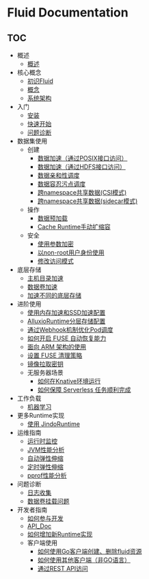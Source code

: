 # Fluid Documentation

<!-- markdownlint-disable MD007 -->
<!-- markdownlint-disable MD032 -->

## TOC

+ 概述
  - [概述](userguide/overview.md)
+ 核心概念
  - [初识Fluid](core-concepts/introduction.md)
  - [概念](core-concepts/concepts.md)
  - [系统架构](core-concepts/architecture.md)
+ 入门
  - [安装](userguide/install.md)
  - [快速开始](userguide/get_started.md)
  - [问题诊断](userguide/troubleshooting.md)
+ 数据集使用
  + 创建
    - [数据加速（通过POSIX接口访问）](samples/accelerate_data_accessing.md)
    - [数据加速（通过HDFS接口访问）](samples/accelerate_data_accessing_by_hdfs.md)
    - [数据亲和性调度](samples/data_co_locality.md)
    - [数据容忍污点调度](samples/data_toleration.md)
    - [跨namespace共享数据(CSI模式)](samples/dataset_across_namespace_with_csi.md)
    - [跨namespace共享数据(sidecar模式)](samples/dataset_across_namespace_with_sidecar.md)
  + 操作
    - [数据预加载](samples/data_warmup.md)
    - [Cache Runtime手动扩缩容](samples/dataset_scaling.md)
  + 安全
    - [使用参数加密](samples/use_encryptoptions.md)
    - [以non-root用户身份使用](samples/nonroot_access.md)
    - [修改访问模式](samples/data_accessmodes.md)
+ 底层存储
  - [主机目录加速](samples/hostpath.md)
  - [数据卷加速](samples/accelerate_pvc.md)
  - [加速不同的底层存储](samples/accelerate_different_storage.md)
+ 进阶使用
  - [使用内存加速和SSD加速配置](samples/accelerate_data_by_mem_or_ssd.md)
  - [AlluxioRuntime分层存储配置](samples/tieredstore_config.md)
  - [通过Webhook机制优化Pod调度](operation/pod_schedule_optimization.md)
  - [如何开启 FUSE 自动恢复能力](samples/fuse_recover.md)
  - [面向 ARM 架构的使用](samples/arm64.md)
  - [设置 FUSE 清理策略](samples/fuse_clean_policy.md)
  - [镜像拉取密钥](samples/image_pull_secrets.md)
  + 无服务器场景
    - [如何在Knative环境运行](samples/knative.md)
    - [如何保障 Serverless 任务顺利完成](samples/application_controller.md)
+ 工作负载
  - [机器学习](samples/machinelearning.md)
+ 更多Runtime实现
  - [使用 JindoRuntime](https://github.com/aliyun/alibabacloud-jindodata/blob/master/docs/user/3.x/jindo_fluid/jindo_fluid_overview.md)
+ 运维指南
  - [运行时监控](operation/monitoring.md)
  - [JVM性能分析](dev/profiling.md)
  - [自动弹性伸缩](operation/dataset_auto_scaling.md)
  - [定时弹性伸缩](operation/dataset_cron_scaling.md)
  - [pprof性能分析](dev/pprof.md)
+ 问题诊断
  - [日志收集](userguide/troubleshooting.md)
  - [数据卷挂载问题](troubleshooting/debug-fuse.md)
+ 开发者指南
  - [如何参与开发](dev/how_to_develop.md)
  - [API_Doc](dev/api_doc.md)
  - [如何增加新Runtime实现](dev/runtime_dev_guide.md)
  + 客户端使用
    - [如何使用Go客户端创建、删除fluid资源](dev/use_go_create_resource.md)
    - [如何使用其他客户端（非GO语言）](dev/multiple-client-support.md)
    - [通过REST API访问](samples/api_proxy.md)

